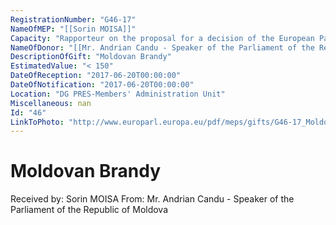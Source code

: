 ```yaml
---
RegistrationNumber: "G46-17"
NameOfMEP: "[[Sorin MOISA]]"
Capacity: "Rapporteur on the proposal for a decision of the European Parliament and of the Council providing macro-financial assistance to the Republic of Moldova"
NameOfDonor: "[[Mr. Andrian Candu - Speaker of the Parliament of the Republic of  Moldova]]"
DescriptionOfGift: "Moldovan Brandy"
EstimatedValue: "< 150"
DateOfReception: "2017-06-20T00:00:00"
DateOfNotification: "2017-06-20T00:00:00"
Location: "DG PRES-Members' Administration Unit"
Miscellaneous: nan
Id: "46"
LinkToPhoto: "http://www.europarl.europa.eu/pdf/meps/gifts/G46-17_Moldovan_brandy.jpg#"
---
```


# Moldovan Brandy

Received by: Sorin MOISA
From: Mr. Andrian Candu - Speaker of the Parliament of the Republic of  Moldova

